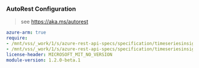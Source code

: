 ### AutoRest Configuration

> see https://aka.ms/autorest

``` yaml
azure-arm: true
require:
- /mnt/vss/_work/1/s/azure-rest-api-specs/specification/timeseriesinsights/resource-manager/readme.md
- /mnt/vss/_work/1/s/azure-rest-api-specs/specification/timeseriesinsights/resource-manager/readme.go.md
license-header: MICROSOFT_MIT_NO_VERSION
module-version: 1.2.0-beta.1
```